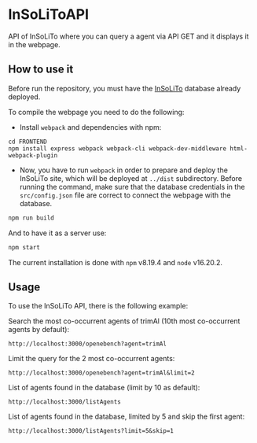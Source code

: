 # InSoLiToAPI
API of InSoLiTo where you can query a agent via API GET and it displays it in the webpage.

## How to use it
Before run the repository, you must have the [InSoLiTo](https://github.com/inab/InSoLiTo) database already deployed.

To compile the webpage you need to do the following:

* Install `webpack` and dependencies with npm:

```
cd FRONTEND
npm install express webpack webpack-cli webpack-dev-middleware html-webpack-plugin
```

* Now, you have to run `webpack` in order to prepare and deploy the InSoLiTo site, which will be deployed at `../dist` subdirectory. Before running the command, make sure that the database credentials in the `src/config.json` file are correct to connect the webpage with the database.

```bash
npm run build
```

And to have it as a server use:

```bash
npm start
```

The current installation is done with `npm` v8.19.4 and `node` v16.20.2.

## Usage

To use the InSoLiTo API, there is the following example:

Search the most co-occurrent agents of trimAl (10th most co-occurrent agents by default):
```
http://localhost:3000/openebench?agent=trimAl
```

Limit the query for the 2 most co-occurrent agents:
```
http://localhost:3000/openebench?agent=trimAl&limit=2
```

List of agents found in the database (limit by 10 as default):
```
http://localhost:3000/listAgents
```

List of agents found in the database, limited by 5 and skip the first agent:
```
http://localhost:3000/listAgents?limit=5&skip=1
```